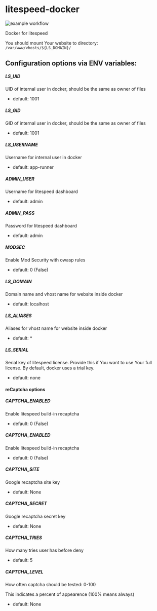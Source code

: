 # litespeed-docker
![example workflow](https://github.com/PopcornPanda/litespeed-docker/actions/workflows/build-docker.yml/badge.svg)

Docker for litespeed

You should mount Your website to directory: ```/var/www/vhosts/${LS_DOMAIN}/```

## Configuration options via ENV variables:

##### LS_UID 
UID of internal user in docker, should be the same as owner of files
- default: 1001

##### LS_GID
GID of internal user in docker, should be the same as owner of files
- default: 1001

##### LS_USERNAME
Username for internal user in docker
- default: app-runner

##### ADMIN_USER
Username for litespeed dashboard
- default: admin

##### ADMIN_PASS
Password for litespeed dashboard
- default: admin

##### MODSEC
Enable Mod Security with owasp rules
- default: 0 (False)

##### LS_DOMAIN
Domain name and vhost name for website inside docker
- default: localhost

##### LS_ALIASES
Aliases for vhost name for website inside docker
- default: *

##### LS_SERIAL
Serial key of litespeed license. Provide this if You want to use Your full license.
By default, docker uses a trial key.
- default: none 

#### reCaptcha options
##### CAPTCHA_ENABLED
Enable litespeed build-in recaptcha
- default: 0 (False)

##### CAPTCHA_ENABLED
Enable litespeed build-in recaptcha
- default: 0 (False)

##### CAPTCHA_SITE
Google recaptcha site key
- default: None

##### CAPTCHA_SECRET
Google recaptcha secret key
- default: None

##### CAPTCHA_TRIES
How many tries user has before deny
- default: 5

##### CAPTCHA_LEVEL
How often captcha should be tested: 0-100

This indicates a percent of appearence (100% means always)
- default: None 
